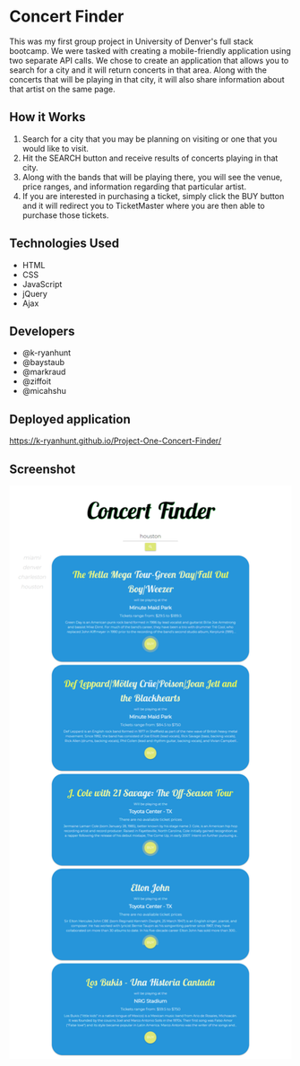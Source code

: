 # Concert Finder

This was my first group project in University of Denver's full stack bootcamp. We were tasked with creating a mobile-friendly application using two separate API calls. We chose to create an application that allows you to search for a city and it will return concerts in that area. Along with the concerts that will be playing in that city, it will also share information about that artist on the same page.

## How it Works

1. Search for a city that you may be planning on visiting or one that you would like to visit.
2. Hit the SEARCH button and receive results of concerts playing in that city.
3. Along with the bands that will be playing there, you will see the venue, price ranges, and information regarding that particular artist.
4. If you are interested in purchasing a ticket, simply click the BUY button and it will redirect you to TicketMaster where you are then able to purchase those tickets.

## Technologies Used

* HTML
* CSS
* JavaScript
* jQuery
* Ajax

## Developers

* @k-ryanhunt
* @baystaub
* @markraud
* @ziffoit
* @micahshu

## Deployed application

https://k-ryanhunt.github.io/Project-One-Concert-Finder/

## Screenshot

![screenshot](./images/image.png)
